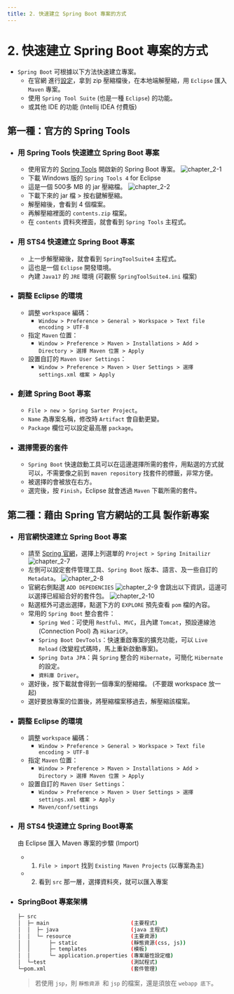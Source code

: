 ```yaml
---
title: 2. 快速建立 Spring Boot 專案的方式
---
```


# 2. 快速建立 Spring Boot 專案的方式
  - `Spring Boot` 可根據以下方法快速建立專案。
    - 在官網 進行[設定](https://start.spring.io)，拿到 zip 壓縮檔後，在本地端解壓縮，用 `Eclipse` 匯入 `Maven` 專案。
    - 使用 `Spring Tool Suite` (也是一種 `Eclipse`) 的功能。
    - 或其他 IDE 的功能 (Intellij IDEA 付費版)

## 第一種：官方的 Spring Tools
  - ### 用 Spring Tools 快速建立 Spring Boot 專案
    - 使用官方的 [Spring Tools](https://spring.io/tools) 開啟新的 Spring Boot 專案。
      ![chapter_2-1](/sb_iSpan/chapter_2-1.png)
    - 下載 Windows 版的 `Spring Tools 4` for Eclipse
    - 這是一個 500多 MB 的 jar 壓縮檔。
      ![chapter_2-2](/sb_iSpan/chapter_2-2.png)
    - 下載下來的 jar 檔 > 按右鍵解壓縮。
    - 解壓縮後，會看到 4 個檔案。
    - 再解壓縮裡面的 `contents.zip` 檔案。
    - 在 `contents` 資料夾裡面，就會看到 `Spring Tools` 主程式。
  
  - ### 用 STS4 快速建立 Spring Boot 專案
    - 上一步解壓縮後，就會看到 `SpringToolSuite4` 主程式。
    - 這也是一個 `Eclipse` 開發環境。
    - 內建 `Java17` 的 `JRE` 環境 (可觀察 `SpringToolSuite4.ini` 檔案)

  - ### 調整 Eclipse 的環境
    - 調整 `workspace` 編碼：
      - `Window > Preference > General > Workspace > Text file encoding > UTF-8`
    - 指定 `Maven` 位置：
      - `Window > Preference > Maven > Installations > Add > Directory > 選擇 Maven 位置 > Apply`
    - 設置自訂的 `Maven User Settings`：
      - `Window > Preference > Maven > User Settings > 選擇 settings.xml 檔案 > Apply`

  - ### 創建 Spring Boot 專案
    - `File > new > Spring Sarter Project`。
    - `Name` 為專案名稱，修改時 `Artifact` 會自動更變。
    - `Package` 欄位可以設定最高層 `package`。

  - ### 選擇需要的套件
    - `Spring Boot` 快速啟動工具可以在這邊選擇所需的套件，用點選的方式就可以，不需要像之前到 `maven repository` 找套件的標籤，非常方便。
    - 被選擇的會被放在右方。
    - 選完後，按 `Finish`，Eclipse 就會透過 `Maven` 下載所需的套件。

## 第二種：藉由 Spring 官方網站的工具 製作新專案
  - ### 用官網快速建立 Spring Boot 專案
    - 請至 [Spring 官網](https://spring.io/)，選擇上列選單的 `Project > Spring Initailizr`
      ![chapter_2-7](/sb_iSpan/chapter_2-7.png)
    - 左側可以設定套件管理工具、`Spring Boot` 版本、語言、及一些自訂的 `Metadata`。
      ![chapter_2-8](/sb_iSpan/chapter_2-8.png)
    - 官網右側點選 `ADD DEPEDENCIES`
      ![chapter_2-9](/sb_iSpan/chapter_2-9.png)
      會跳出以下資訊，這邊可以選擇已經組合好的套件包。
      ![chapter_2-10](/sb_iSpan/chapter_2-10.png)
    - 點選框外可退出選擇，點選下方的 `EXPLORE` 預先查看 `pom` 檔的內容。
    - 常用的 `Spring Boot` 整合套件：
      - `Spring Wed`：可使用 `Restful`、`MVC`，且內建 `Tomcat`，預設連線池 (Connection Pool) 為 `HikariCP`。
      - `Spring Boot DevTools`：快速重啟專案的擴充功能，可以 `Live Reload` (改變程式碼時，馬上重新啟動專案)。
      - `Spring Data JPA`：與 `Spring` 整合的 `Hibernate`，可簡化 `Hibernate` 的設定。
      - `資料庫 Driver`。
    - 選好後，按下載就會得到一個專案的壓縮檔。 (不要跟 workspace 放一起)
    - 選好要放專案的位置後，將壓縮檔案移過去，解壓縮該檔案。

  - ### 調整 Eclipse 的環境
    - 調整 `workspace` 編碼：
      - `Window > Preference > General > Workspace > Text file encoding > UTF-8`
    - 指定 `Maven` 位置：
      - `Window > Preference > Maven > Installations > Add > Directory > 選擇 Maven 位置 > Apply`
    - 設置自訂的 `Maven User Settings`：
      - `Window > Preference > Maven > User Settings > 選擇 settings.xml 檔案 > Apply`
      - `Maven/conf/settings`

  - ### 用 STS4 快速建立 Spring Boot專案
    由 Eclipse 匯入 Maven 專案的步驟 (Import)
    - 1. `File > import` 找到 `Existing Maven Projects` (以專案為主)
    - 2. 看到 `src` 那一層，選擇資料夾，就可以匯入專案

  - ### SpringBoot 專案架構
    ```sh  
    ├─ src                
    │  ├─ main                          (主要程式)
    │  │  ├─ java                       (java 主程式)
    │  │  └─ resource                   (主要資源)
    │  │      ├─ static                 (靜態資源(css, js))
    │  │      ├─ templates              (模板)
    │  │      └─ application.properties (專案屬性設定檔)
    │  └─test                           (測試程式)
    └─pom.xml                           (套件管理)
    ```

    > 若使用 `jsp`，則 `靜態資源 `和 `jsp` 的檔案，還是須放在 `webapp 底下`。
